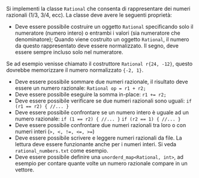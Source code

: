 Si implementi la classe `Rational` che consenta di rappresentare dei numeri razionali (1/3, 3/4, ecc). La classe deve avere le seguenti proprietà:

- Deve essere possibile costruire un oggetto `Rational` specificando solo il numeratore (numero intero) o entrambi i valori (sia numeratore che denominatore); Quando viene costruito un oggetto `Rational`, il numero da questo rappresentato deve essere normalizzato. Il segno, deve essere sempre incluso solo nel numeratore. 

Se ad esempio venisse chiamato il costruttore `Rational r{24, -12}`, questo dovrebbe memorizzare il numero normalizzato `{-2, 1}`.

- Deve essere possibile sommare due numeri razionale, il risultato deve essere un numero razionale:
    `Rational op = r1 + r2;`
- Deve essere possibile eseguire la somma in-place:
    `r1 += r2;`
- Deve essere possibile verificare se due numeri razionali sono uguali:
    `if (r1 == r2) { //... }`
- Deve essere possibile confrontare se un numero intero è uguale ad un numero razionale:
    `if (1 == r2) { //... }`
    `if (r2 == 1) { //... }`
- Deve essere possibile confrontare due numeri razionali tra loro o con numeri interi (`>, <, !=, <=, >=`)
- Deve essere possibile scrivere e leggere numeri razionali da file. La lettura deve essere funzionante anche per i numeri interi. Si veda `rational_numbers.txt` come esempio.
- Deve essere possibile definire una `unorderd_map<Rational, int>`, ad esempio per contare quante volte un numero razionale compare in un vettore.





